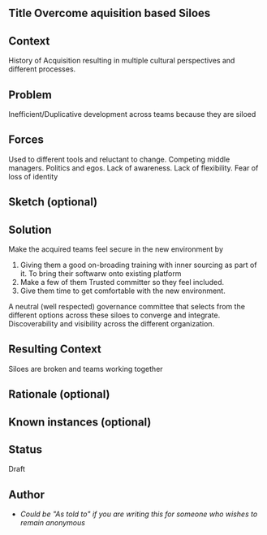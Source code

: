 ## Title  Overcome aquisition based Siloes

## Context
History of Acquisition resulting in multiple cultural perspectives and different processes.

## Problem  
Inefficient/Duplicative development across teams because they are siloed

## Forces  
Used to different tools and reluctant to change.
Competing middle managers.
Politics and egos.
Lack of awareness.
Lack of flexibility.
Fear of loss of identity

## Sketch (optional)

## Solution  
Make the acquired teams feel secure in the new environment by 
1. Giving them a good on-broading training with inner sourcing as part of it. To bring their softwarw onto existing platform
2. Make a few of them Trusted committer so they feel included. 
3. Give them time to get comfortable with the new environment. 

A neutral (well respected) governance committee that selects from the different options across these siloes to converge and integrate.  
Discoverability and visibility across the different organization.

## Resulting Context
Siloes are broken and teams working together

## Rationale (optional)

## Known instances (optional)

## Status  
Draft

## Author
* *Could be "As told to" if you are writing this for someone who wishes to remain anonymous*